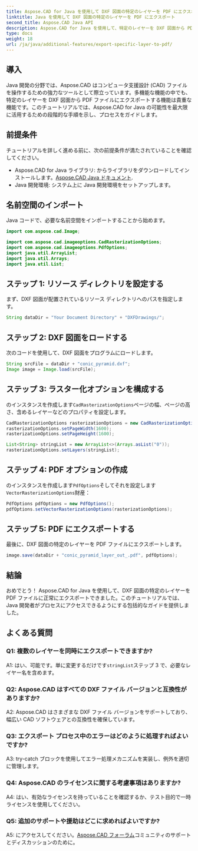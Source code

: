 ```yaml
---
title: Aspose.CAD for Java を使用して DXF 図面の特定のレイヤーを PDF にエクスポート
linktitle: Java を使用して DXF 図面の特定のレイヤーを PDF にエクスポート
second_title: Aspose.CAD Java API
description: Aspose.CAD for Java を使用して、特定のレイヤーを DXF 図面から PDF に簡単にエクスポートします。シームレスな統合については、このステップバイステップ ガイドに従ってください。
type: docs
weight: 18
url: /ja/java/additional-features/export-specific-layer-to-pdf/
---
```

## 導入

Java 開発の分野では、Aspose.CAD はコンピュータ支援設計 (CAD) ファイルを操作するための強力なツールとして際立っています。多機能な機能の中でも、特定のレイヤーを DXF 図面から PDF ファイルにエクスポートする機能は貴重な機能です。このチュートリアルでは、Aspose.CAD for Java の可能性を最大限に活用するための段階的な手順を示し、プロセスをガイドします。

## 前提条件

チュートリアルを詳しく進める前に、次の前提条件が満たされていることを確認してください。

-  Aspose.CAD for Java ライブラリ: からライブラリをダウンロードしてインストールします。[Aspose.CAD Java ドキュメント](https://reference.aspose.com/cad/java/).
- Java 開発環境: システム上に Java 開発環境をセットアップします。

## 名前空間のインポート

Java コードで、必要な名前空間をインポートすることから始めます。

```java
import com.aspose.cad.Image;

import com.aspose.cad.imageoptions.CadRasterizationOptions;
import com.aspose.cad.imageoptions.PdfOptions;
import java.util.ArrayList;
import java.util.Arrays;
import java.util.List;
```

## ステップ 1: リソース ディレクトリを設定する

まず、DXF 図面が配置されているリソース ディレクトリへのパスを指定します。

```java
String dataDir = "Your Document Directory" + "DXFDrawings/";
```

## ステップ 2: DXF 図面をロードする

次のコードを使用して、DXF 図面をプログラムにロードします。

```java
String srcFile = dataDir + "conic_pyramid.dxf";
Image image = Image.load(srcFile);
```

## ステップ 3: ラスター化オプションを構成する

のインスタンスを作成します`CadRasterizationOptions`ページの幅、ページの高さ、含めるレイヤーなどのプロパティを設定します。

```java
CadRasterizationOptions rasterizationOptions = new CadRasterizationOptions();
rasterizationOptions.setPageWidth(1600);
rasterizationOptions.setPageHeight(1600);

List<String> stringList = new ArrayList<>(Arrays.asList("0"));
rasterizationOptions.setLayers(stringList);
```

## ステップ 4: PDF オプションの作成

のインスタンスを作成します`PdfOptions`そしてそれを設定します`VectorRasterizationOptions`財産：

```java
PdfOptions pdfOptions = new PdfOptions();
pdfOptions.setVectorRasterizationOptions(rasterizationOptions);
```

## ステップ 5: PDF にエクスポートする

最後に、DXF 図面の特定のレイヤーを PDF ファイルにエクスポートします。

```java
image.save(dataDir + "conic_pyramid_layer_out_.pdf", pdfOptions);
```

## 結論

おめでとう！ Aspose.CAD for Java を使用して、DXF 図面の特定のレイヤーを PDF ファイルに正常にエクスポートできました。このチュートリアルでは、Java 開発者がプロセスにアクセスできるようにする包括的なガイドを提供しました。

## よくある質問

### Q1: 複数のレイヤーを同時にエクスポートできますか?

 A1: はい、可能です。単に変更するだけです`stringList`ステップ 3 で、必要なレイヤー名を含めます。

### Q2: Aspose.CAD はすべての DXF ファイル バージョンと互換性がありますか?

A2: Aspose.CAD はさまざまな DXF ファイル バージョンをサポートしており、幅広い CAD ソフトウェアとの互換性を確保しています。

### Q3: エクスポート プロセス中のエラーはどのように処理すればよいですか?

A3: try-catch ブロックを使用してエラー処理メカニズムを実装し、例外を適切に管理します。

### Q4: Aspose.CAD のライセンスに関する考慮事項はありますか?

A4: はい、有効なライセンスを持っていることを確認するか、テスト目的で一時ライセンスを使用してください。

### Q5: 追加のサポートや援助はどこに求めればよいですか?

A5: にアクセスしてください。[Aspose.CAD フォーラム](https://forum.aspose.com/c/cad/19)コミュニティのサポートとディスカッションのために。